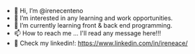 - 👋 Hi, I’m @irenecenteno
- 👀 I’m interested in any learning and work opportunities.
- 🌱 I’m currently learning front & back end programming.
- 📫 How to reach me ... I'll read any message here!!!
- 👤 Check my linkedin!: https://www.linkedin.com/in/ireneace/

